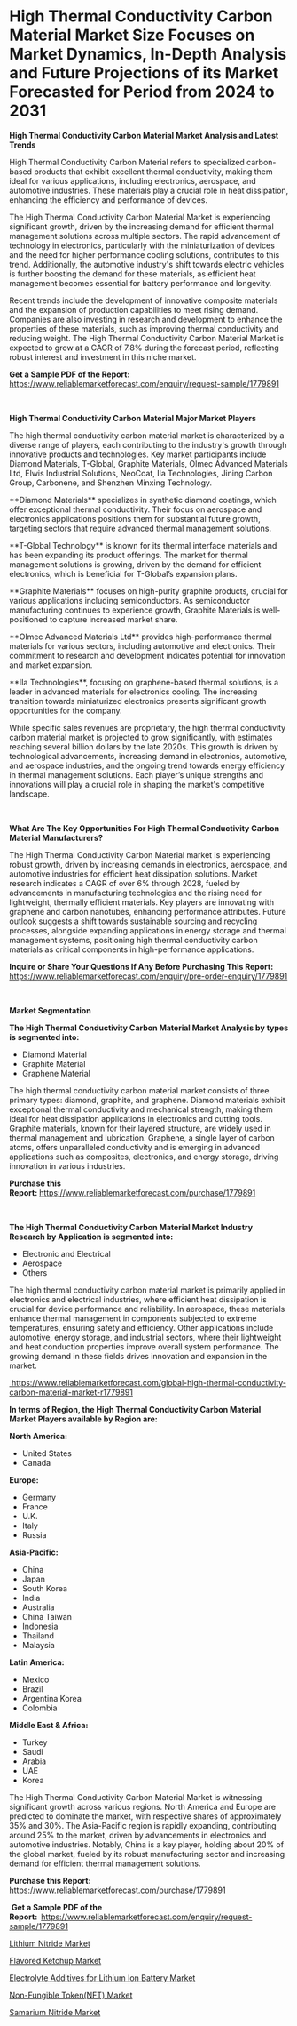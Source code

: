 <p><h1>High Thermal Conductivity Carbon Material Market Size Focuses on Market Dynamics, In-Depth Analysis and Future Projections of its Market Forecasted for Period from 2024 to 2031</h1></p><p><strong>High Thermal Conductivity Carbon Material Market Analysis and Latest Trends</strong></p>
<p><p>High Thermal Conductivity Carbon Material refers to specialized carbon-based products that exhibit excellent thermal conductivity, making them ideal for various applications, including electronics, aerospace, and automotive industries. These materials play a crucial role in heat dissipation, enhancing the efficiency and performance of devices.</p><p>The High Thermal Conductivity Carbon Material Market is experiencing significant growth, driven by the increasing demand for efficient thermal management solutions across multiple sectors. The rapid advancement of technology in electronics, particularly with the miniaturization of devices and the need for higher performance cooling solutions, contributes to this trend. Additionally, the automotive industry's shift towards electric vehicles is further boosting the demand for these materials, as efficient heat management becomes essential for battery performance and longevity.</p><p>Recent trends include the development of innovative composite materials and the expansion of production capabilities to meet rising demand. Companies are also investing in research and development to enhance the properties of these materials, such as improving thermal conductivity and reducing weight. The High Thermal Conductivity Carbon Material Market is expected to grow at a CAGR of 7.8% during the forecast period, reflecting robust interest and investment in this niche market.</p></p>
<p><strong>Get a Sample PDF of the Report:&nbsp;</strong> <a href="https://www.reliablemarketforecast.com/enquiry/request-sample/1779891?utm_campaign=1130&utm_medium=2&utm_source=Github&utm_content=ia&utm_term=09102024&utm_id=high-thermal-conductivity-carbon-material">https://www.reliablemarketforecast.com/enquiry/request-sample/1779891</a></p>
<p>&nbsp;</p>
<p><strong>High Thermal Conductivity Carbon Material Major Market Players</strong></p>
<p><p>The high thermal conductivity carbon material market is characterized by a diverse range of players, each contributing to the industry's growth through innovative products and technologies. Key market participants include Diamond Materials, T-Global, Graphite Materials, Olmec Advanced Materials Ltd, Elwis Industrial Solutions, NeoCoat, IIa Technologies, Jining Carbon Group, Carbonene, and Shenzhen Minxing Technology.</p><p>**Diamond Materials** specializes in synthetic diamond coatings, which offer exceptional thermal conductivity. Their focus on aerospace and electronics applications positions them for substantial future growth, targeting sectors that require advanced thermal management solutions.</p><p>**T-Global Technology** is known for its thermal interface materials and has been expanding its product offerings. The market for thermal management solutions is growing, driven by the demand for efficient electronics, which is beneficial for T-Global’s expansion plans.</p><p>**Graphite Materials** focuses on high-purity graphite products, crucial for various applications including semiconductors. As semiconductor manufacturing continues to experience growth, Graphite Materials is well-positioned to capture increased market share.</p><p>**Olmec Advanced Materials Ltd** provides high-performance thermal materials for various sectors, including automotive and electronics. Their commitment to research and development indicates potential for innovation and market expansion.</p><p>**IIa Technologies**, focusing on graphene-based thermal solutions, is a leader in advanced materials for electronics cooling. The increasing transition towards miniaturized electronics presents significant growth opportunities for the company.</p><p>While specific sales revenues are proprietary, the high thermal conductivity carbon material market is projected to grow significantly, with estimates reaching several billion dollars by the late 2020s. This growth is driven by technological advancements, increasing demand in electronics, automotive, and aerospace industries, and the ongoing trend towards energy efficiency in thermal management solutions. Each player’s unique strengths and innovations will play a crucial role in shaping the market's competitive landscape.</p></p>
<p>&nbsp;</p>
<p><strong>What Are The Key Opportunities For High Thermal Conductivity Carbon Material Manufacturers?</strong></p>
<p><p>The High Thermal Conductivity Carbon Material market is experiencing robust growth, driven by increasing demands in electronics, aerospace, and automotive industries for efficient heat dissipation solutions. Market research indicates a CAGR of over 6% through 2028, fueled by advancements in manufacturing technologies and the rising need for lightweight, thermally efficient materials. Key players are innovating with graphene and carbon nanotubes, enhancing performance attributes. Future outlook suggests a shift towards sustainable sourcing and recycling processes, alongside expanding applications in energy storage and thermal management systems, positioning high thermal conductivity carbon materials as critical components in high-performance applications.</p></p>
<p><strong>Inquire or Share Your Questions If Any Before Purchasing This Report:</strong> <a href="https://www.reliablemarketforecast.com/enquiry/pre-order-enquiry/1779891?utm_campaign=1130&utm_medium=2&utm_source=Github&utm_content=ia&utm_term=09102024&utm_id=high-thermal-conductivity-carbon-material">https://www.reliablemarketforecast.com/enquiry/pre-order-enquiry/1779891</a></p>
<p>&nbsp;</p>
<p><strong>Market Segmentation</strong></p>
<p><strong>The High Thermal Conductivity Carbon Material Market Analysis by types is segmented into:</strong></p>
<p><ul><li>Diamond Material</li><li>Graphite Material</li><li>Graphene Material</li></ul></p>
<p><p>The high thermal conductivity carbon material market consists of three primary types: diamond, graphite, and graphene. Diamond materials exhibit exceptional thermal conductivity and mechanical strength, making them ideal for heat dissipation applications in electronics and cutting tools. Graphite materials, known for their layered structure, are widely used in thermal management and lubrication. Graphene, a single layer of carbon atoms, offers unparalleled conductivity and is emerging in advanced applications such as composites, electronics, and energy storage, driving innovation in various industries.</p></p>
<p><strong>Purchase this Report:&nbsp;</strong><a href="https://www.reliablemarketforecast.com/purchase/1779891?utm_campaign=1130&utm_medium=2&utm_source=Github&utm_content=ia&utm_term=09102024&utm_id=high-thermal-conductivity-carbon-material">https://www.reliablemarketforecast.com/purchase/1779891</a></p>
<p>&nbsp;</p>
<p><strong>The High Thermal Conductivity Carbon Material Market Industry Research by Application is segmented into:</strong></p>
<p><ul><li>Electronic and Electrical</li><li>Aerospace</li><li>Others</li></ul></p>
<p><p>The high thermal conductivity carbon material market is primarily applied in electronics and electrical industries, where efficient heat dissipation is crucial for device performance and reliability. In aerospace, these materials enhance thermal management in components subjected to extreme temperatures, ensuring safety and efficiency. Other applications include automotive, energy storage, and industrial sectors, where their lightweight and heat conduction properties improve overall system performance. The growing demand in these fields drives innovation and expansion in the market.</p></p>
<p><a href="https://www.reliablemarketforecast.com/global-high-thermal-conductivity-carbon-material-market-r1779891?utm_campaign=1130&utm_medium=2&utm_source=Github&utm_content=ia&utm_term=09102024&utm_id=high-thermal-conductivity-carbon-material">&nbsp;https://www.reliablemarketforecast.com/global-high-thermal-conductivity-carbon-material-market-r1779891</a></p>
<p><strong>In terms of Region, the High Thermal Conductivity Carbon Material Market Players available by Region are:</strong></p>
<p>
    <p> <strong> North America: </strong>
        <ul>
            <li>United States</li>
            <li>Canada</li>
        </ul>
        </p> 
    <p> <strong> Europe: </strong>
        <ul>
            <li>Germany</li>
            <li>France</li>
            <li>U.K.</li>
            <li>Italy</li>
            <li>Russia</li>
        </ul>
        </p> 
    <p> <strong> Asia-Pacific: </strong>
        <ul>
            <li>China</li>
            <li>Japan</li>
            <li>South Korea</li>
            <li>India</li>
            <li>Australia</li>
            <li>China Taiwan</li>
            <li>Indonesia</li>
            <li>Thailand</li>
            <li>Malaysia</li>
        </ul>
        </p> 
    <p> <strong> Latin America: </strong>
        <ul>
            <li>Mexico</li>
            <li>Brazil</li>
            <li>Argentina Korea</li>
            <li>Colombia</li>
        </ul>
        </p> 
    <p> <strong> Middle East & Africa: </strong>
        <ul>
            <li>Turkey</li>
            <li>Saudi</li>
            <li>Arabia</li>
            <li>UAE</li>
            <li>Korea</li>
        </ul>
    </p>
    </p>
<p><p>The High Thermal Conductivity Carbon Material Market is witnessing significant growth across various regions. North America and Europe are predicted to dominate the market, with respective shares of approximately 35% and 30%. The Asia-Pacific region is rapidly expanding, contributing around 25% to the market, driven by advancements in electronics and automotive industries. Notably, China is a key player, holding about 20% of the global market, fueled by its robust manufacturing sector and increasing demand for efficient thermal management solutions.</p></p>
<p><strong>Purchase this Report: </strong><a href="https://www.reliablemarketforecast.com/purchase/1779891?utm_campaign=1130&utm_medium=2&utm_source=Github&utm_content=ia&utm_term=09102024&utm_id=high-thermal-conductivity-carbon-material">https://www.reliablemarketforecast.com/purchase/1779891</a></p>
<p>&nbsp;<strong>Get a Sample PDF of the Report:&nbsp;&nbsp;</strong><a href="https://www.reliablemarketforecast.com/enquiry/request-sample/1779891?utm_campaign=1130&utm_medium=2&utm_source=Github&utm_content=ia&utm_term=09102024&utm_id=high-thermal-conductivity-carbon-material">https://www.reliablemarketforecast.com/enquiry/request-sample/1779891</a></p>
<p><strong></strong></p>
<p><p><a href="https://www.linkedin.com/pulse/navigating-global-lithium-nitride-market-landscape-trends-5uxie?trackingId=B6190gLkShu5PniugSDpmw%3D%3D&utm_campaign=1130&utm_medium=2&utm_source=Github&utm_content=ia&utm_term=09102024&utm_id=high-thermal-conductivity-carbon-material">Lithium Nitride Market</a></p><p><a href="https://issuu.com/reportprime-2/docs/flavored-ketchup-market-size-2030.p_4a182c47398a4e?utm_campaign=1130&utm_medium=2&utm_source=Github&utm_content=ia&utm_term=09102024&utm_id=high-thermal-conductivity-carbon-material">Flavored Ketchup Market</a></p><p><a href="https://github.com/diedrer4btm/Market-Research-Report-List-1/blob/main/electrolyte-additives-for-lithium-ion-battery-market.md?utm_campaign=1130&utm_medium=2&utm_source=Github&utm_content=ia&utm_term=09102024&utm_id=high-thermal-conductivity-carbon-material">Electrolyte Additives for Lithium Ion Battery Market</a></p><p><a href="https://github.com/tenoreduwagley4rt/Market-Research-Report-List-1/blob/main/non-fungible-tokennft-market.md?utm_campaign=1130&utm_medium=2&utm_source=Github&utm_content=ia&utm_term=09102024&utm_id=high-thermal-conductivity-carbon-material">Non-Fungible Token(NFT) Market</a></p><p><a href="https://www.linkedin.com/pulse/navigating-global-samarium-nitride-market-from-trends-strategy-2zbae?trackingId=SUQmf0PvTHeCOUrPK%2FVi9w%3D%3D&utm_campaign=1130&utm_medium=2&utm_source=Github&utm_content=ia&utm_term=09102024&utm_id=high-thermal-conductivity-carbon-material">Samarium Nitride Market</a></p></p>